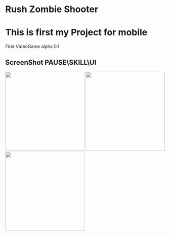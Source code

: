# Rush Zombie Shooter

<h1> This is first my Project for mobile </h1>
<span> First VideoGame alpha 0.1 </span> <p>

<h2> ScreenShot PAUSE\SKILL\UI </h2>
<img src="https://i.ibb.co/tbt209z/UI.jpg" height=250px>
<img src="https://i.ibb.co/0Q5LcQ6/Skill.jpg" height=250px>
<img src="https://i.ibb.co/5TtrSNZ/Pause.jpg" height=250px>
